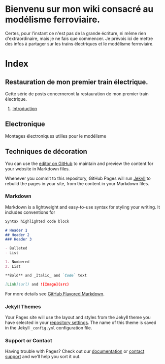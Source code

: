 # Bienvenu sur mon wiki consacré au modélisme ferroviaire.

Certes, pour l'instant ce n'est pas de la grande écriture, ni même rien d'extraordinaire, mais je ne fais que commencer. Je prévois ici de mettre des infos à partager sur les trains électriques et le modélisme ferroviaire.

# Index

## Restauration de mon premier train électrique.

Cette série de posts concerneront la restauration de mon premier train électrique. 

1. [Introduction](demarrage.md)

## Electronique

Montages électroniques utilles pour le modélisme

## Techniques de décoration


You can use the [editor on GitHub](https://github.com/modelisme-ferroviaire/wiki/edit/gh-pages/index.md) to maintain and preview the content for your website in Markdown files.

Whenever you commit to this repository, GitHub Pages will run [Jekyll](https://jekyllrb.com/) to rebuild the pages in your site, from the content in your Markdown files.

### Markdown

Markdown is a lightweight and easy-to-use syntax for styling your writing. It includes conventions for

```markdown
Syntax highlighted code block

# Header 1
## Header 2
### Header 3

- Bulleted
- List

1. Numbered
2. List

**Bold** and _Italic_ and `Code` text

[Link](url) and ![Image](src)
```

For more details see [GitHub Flavored Markdown](https://guides.github.com/features/mastering-markdown/).

### Jekyll Themes

Your Pages site will use the layout and styles from the Jekyll theme you have selected in your [repository settings](https://github.com/modelisme-ferroviaire/wiki/settings). The name of this theme is saved in the Jekyll `_config.yml` configuration file.

### Support or Contact

Having trouble with Pages? Check out our [documentation](https://docs.github.com/categories/github-pages-basics/) or [contact support](https://github.com/contact) and we’ll help you sort it out.
